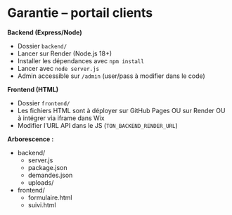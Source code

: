 # Garantie – portail clients

**Backend (Express/Node)**
- Dossier `backend/`
- Lancer sur Render (Node.js 18+)
- Installer les dépendances avec `npm install`
- Lancer avec `node server.js`
- Admin accessible sur `/admin` (user/pass à modifier dans le code)

**Frontend (HTML)**
- Dossier `frontend/`
- Les fichiers HTML sont à déployer sur GitHub Pages OU sur Render OU à intégrer via iframe dans Wix
- Modifier l’URL API dans le JS (`TON_BACKEND_RENDER_URL`)

**Arborescence :**
- backend/
  - server.js
  - package.json
  - demandes.json
  - uploads/
- frontend/
  - formulaire.html
  - suivi.html
